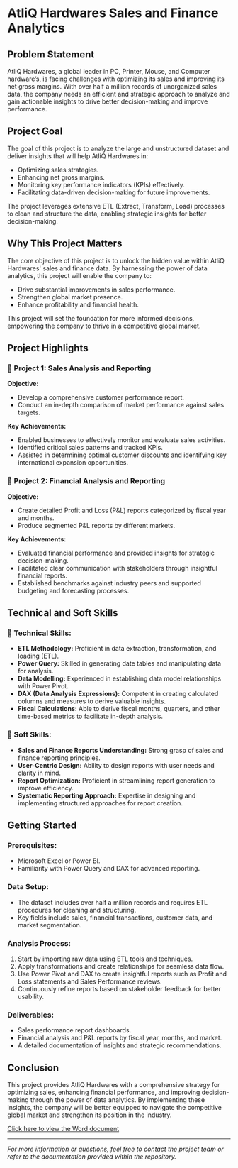 # AtliQ Hardwares Sales and Finance Analytics

## Problem Statement
AtliQ Hardwares, a global leader in PC, Printer, Mouse, and Computer hardware’s, is facing challenges with optimizing its sales and improving its net gross margins. With over half a million records of unorganized sales data, the company needs an efficient and strategic approach to analyze and gain actionable insights to drive better decision-making and improve performance.

## Project Goal
The goal of this project is to analyze the large and unstructured dataset and deliver insights that will help AtliQ Hardwares in:
- Optimizing sales strategies.
- Enhancing net gross margins.
- Monitoring key performance indicators (KPIs) effectively.
- Facilitating data-driven decision-making for future improvements.

The project leverages extensive ETL (Extract, Transform, Load) processes to clean and structure the data, enabling strategic insights for better decision-making.

## Why This Project Matters
The core objective of this project is to unlock the hidden value within AtliQ Hardwares' sales and finance data. By harnessing the power of data analytics, this project will enable the company to:
- Drive substantial improvements in sales performance.
- Strengthen global market presence.
- Enhance profitability and financial health.

This project will set the foundation for more informed decisions, empowering the company to thrive in a competitive global market.

## Project Highlights

### 📘 Project 1: Sales Analysis and Reporting
**Objective:**
- Develop a comprehensive customer performance report.
- Conduct an in-depth comparison of market performance against sales targets.

**Key Achievements:**
- Enabled businesses to effectively monitor and evaluate sales activities.
- Identified critical sales patterns and tracked KPIs.
- Assisted in determining optimal customer discounts and identifying key international expansion opportunities.

### 📘 Project 2: Financial Analysis and Reporting
**Objective:**
- Create detailed Profit and Loss (P&L) reports categorized by fiscal year and months.
- Produce segmented P&L reports by different markets.

**Key Achievements:**
- Evaluated financial performance and provided insights for strategic decision-making.
- Facilitated clear communication with stakeholders through insightful financial reports.
- Established benchmarks against industry peers and supported budgeting and forecasting processes.

## Technical and Soft Skills

### 💫 Technical Skills:
- **ETL Methodology:** Proficient in data extraction, transformation, and loading (ETL).
- **Power Query:** Skilled in generating date tables and manipulating data for analysis.
- **Data Modelling:** Experienced in establishing data model relationships with Power Pivot.
- **DAX (Data Analysis Expressions):** Competent in creating calculated columns and measures to derive valuable insights.
- **Fiscal Calculations:** Able to derive fiscal months, quarters, and other time-based metrics to facilitate in-depth analysis.

### 💫 Soft Skills:
- **Sales and Finance Reports Understanding:** Strong grasp of sales and finance reporting principles.
- **User-Centric Design:** Ability to design reports with user needs and clarity in mind.
- **Report Optimization:** Proficient in streamlining report generation to improve efficiency.
- **Systematic Reporting Approach:** Expertise in designing and implementing structured approaches for report creation.

## Getting Started

### Prerequisites:
- Microsoft Excel or Power BI.
- Familiarity with Power Query and DAX for advanced reporting.

### Data Setup:
- The dataset includes over half a million records and requires ETL procedures for cleaning and structuring.
- Key fields include sales, financial transactions, customer data, and market segmentation.

### Analysis Process:
1. Start by importing raw data using ETL tools and techniques.
2. Apply transformations and create relationships for seamless data flow.
3. Use Power Pivot and DAX to create insightful reports such as Profit and Loss statements and Sales Performance reviews.
4. Continuously refine reports based on stakeholder feedback for better usability.

### Deliverables:
- Sales performance report dashboards.
- Financial analysis and P&L reports by fiscal year, months, and market.
- A detailed documentation of insights and strategic recommendations.

## Conclusion
This project provides AtliQ Hardwares with a comprehensive strategy for optimizing sales, enhancing financial performance, and improving decision-making through the power of data analytics. By implementing these insights, the company will be better equipped to navigate the competitive global market and strengthen its position in the industry.

[Click here to view the Word document](https://github.com/aayushinidhi/Excel-Sales-Analytics/blob/main/README.md%20file.docx)


---

*For more information or questions, feel free to contact the project team or refer to the documentation provided within the repository.*
